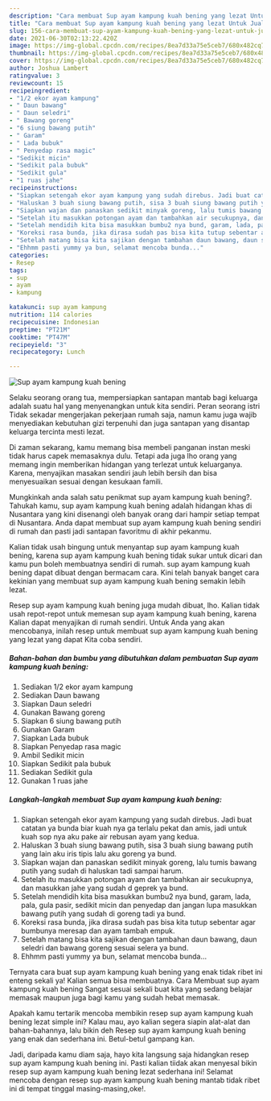 ```yaml
---
description: "Cara membuat Sup ayam kampung kuah bening yang lezat Untuk Jualan"
title: "Cara membuat Sup ayam kampung kuah bening yang lezat Untuk Jualan"
slug: 156-cara-membuat-sup-ayam-kampung-kuah-bening-yang-lezat-untuk-jualan
date: 2021-06-30T02:13:22.420Z
image: https://img-global.cpcdn.com/recipes/8ea7d33a75e5ceb7/680x482cq70/sup-ayam-kampung-kuah-bening-foto-resep-utama.jpg
thumbnail: https://img-global.cpcdn.com/recipes/8ea7d33a75e5ceb7/680x482cq70/sup-ayam-kampung-kuah-bening-foto-resep-utama.jpg
cover: https://img-global.cpcdn.com/recipes/8ea7d33a75e5ceb7/680x482cq70/sup-ayam-kampung-kuah-bening-foto-resep-utama.jpg
author: Joshua Lambert
ratingvalue: 3
reviewcount: 15
recipeingredient:
- "1/2 ekor ayam kampung"
- " Daun bawang"
- " Daun seledri"
- " Bawang goreng"
- "6 siung bawang putih"
- " Garam"
- " Lada bubuk"
- " Penyedap rasa magic"
- "Sedikit micin"
- "Sedikit pala bubuk"
- "Sedikit gula"
- "1 ruas jahe"
recipeinstructions:
- "Siapkan setengah ekor ayam kampung yang sudah direbus. Jadi buat catatan ya bunda biar kuah nya ga terlalu pekat dan amis, jadi untuk kuah sop nya aku pake air rebusan ayam yang kedua."
- "Haluskan 3 buah siung bawang putih, sisa 3 buah siung bawang putih yang lain aku iris tipis lalu aku goreng ya bund."
- "Siapkan wajan dan panaskan sedikit minyak goreng, lalu tumis bawang putih yang sudah di haluskan tadi sampai harum."
- "Setelah itu masukkan potongan ayam dan tambahkan air secukupnya, dan masukkan jahe yang sudah d geprek ya bund."
- "Setelah mendidih kita bisa masukkan bumbu2 nya bund, garam, lada, pala, gula pasir, sedikit micin dan penyedap dan jangan lupa masukkan bawang putih yang sudah di goreng tadi ya bund."
- "Koreksi rasa bunda, jika dirasa sudah pas bisa kita tutup sebentar agar bumbunya meresap dan ayam tambah empuk."
- "Setelah matang bisa kita sajikan dengan tambahan daun bawang, daun seledri dan bawang goreng sesuai selera ya bund."
- "Ehhmm pasti yummy ya bun, selamat mencoba bunda..."
categories:
- Resep
tags:
- sup
- ayam
- kampung

katakunci: sup ayam kampung 
nutrition: 114 calories
recipecuisine: Indonesian
preptime: "PT21M"
cooktime: "PT47M"
recipeyield: "3"
recipecategory: Lunch

---
```



![Sup ayam kampung kuah bening](https://img-global.cpcdn.com/recipes/8ea7d33a75e5ceb7/680x482cq70/sup-ayam-kampung-kuah-bening-foto-resep-utama.jpg)

Selaku seorang orang tua, mempersiapkan santapan mantab bagi keluarga adalah suatu hal yang menyenangkan untuk kita sendiri. Peran seorang istri Tidak sekadar mengerjakan pekerjaan rumah saja, namun kamu juga wajib menyediakan kebutuhan gizi terpenuhi dan juga santapan yang disantap keluarga tercinta mesti lezat.

Di zaman  sekarang, kamu memang bisa membeli panganan instan meski tidak harus capek memasaknya dulu. Tetapi ada juga lho orang yang memang ingin memberikan hidangan yang terlezat untuk keluarganya. Karena, menyajikan masakan sendiri jauh lebih bersih dan bisa menyesuaikan sesuai dengan kesukaan famili. 



Mungkinkah anda salah satu penikmat sup ayam kampung kuah bening?. Tahukah kamu, sup ayam kampung kuah bening adalah hidangan khas di Nusantara yang kini disenangi oleh banyak orang dari hampir setiap tempat di Nusantara. Anda dapat membuat sup ayam kampung kuah bening sendiri di rumah dan pasti jadi santapan favoritmu di akhir pekanmu.

Kalian tidak usah bingung untuk menyantap sup ayam kampung kuah bening, karena sup ayam kampung kuah bening tidak sukar untuk dicari dan kamu pun boleh membuatnya sendiri di rumah. sup ayam kampung kuah bening dapat dibuat dengan bermacam cara. Kini telah banyak banget cara kekinian yang membuat sup ayam kampung kuah bening semakin lebih lezat.

Resep sup ayam kampung kuah bening juga mudah dibuat, lho. Kalian tidak usah repot-repot untuk memesan sup ayam kampung kuah bening, karena Kalian dapat menyajikan di rumah sendiri. Untuk Anda yang akan mencobanya, inilah resep untuk membuat sup ayam kampung kuah bening yang lezat yang dapat Kita coba sendiri.

<!--inarticleads1-->

##### Bahan-bahan dan bumbu yang dibutuhkan dalam pembuatan Sup ayam kampung kuah bening:

1. Sediakan 1/2 ekor ayam kampung
1. Sediakan  Daun bawang
1. Siapkan  Daun seledri
1. Gunakan  Bawang goreng
1. Siapkan 6 siung bawang putih
1. Gunakan  Garam
1. Siapkan  Lada bubuk
1. Siapkan  Penyedap rasa magic
1. Ambil Sedikit micin
1. Siapkan Sedikit pala bubuk
1. Sediakan Sedikit gula
1. Gunakan 1 ruas jahe




<!--inarticleads2-->

##### Langkah-langkah membuat Sup ayam kampung kuah bening:

1. Siapkan setengah ekor ayam kampung yang sudah direbus. Jadi buat catatan ya bunda biar kuah nya ga terlalu pekat dan amis, jadi untuk kuah sop nya aku pake air rebusan ayam yang kedua.
1. Haluskan 3 buah siung bawang putih, sisa 3 buah siung bawang putih yang lain aku iris tipis lalu aku goreng ya bund.
1. Siapkan wajan dan panaskan sedikit minyak goreng, lalu tumis bawang putih yang sudah di haluskan tadi sampai harum.
1. Setelah itu masukkan potongan ayam dan tambahkan air secukupnya, dan masukkan jahe yang sudah d geprek ya bund.
1. Setelah mendidih kita bisa masukkan bumbu2 nya bund, garam, lada, pala, gula pasir, sedikit micin dan penyedap dan jangan lupa masukkan bawang putih yang sudah di goreng tadi ya bund.
1. Koreksi rasa bunda, jika dirasa sudah pas bisa kita tutup sebentar agar bumbunya meresap dan ayam tambah empuk.
1. Setelah matang bisa kita sajikan dengan tambahan daun bawang, daun seledri dan bawang goreng sesuai selera ya bund.
1. Ehhmm pasti yummy ya bun, selamat mencoba bunda...




Ternyata cara buat sup ayam kampung kuah bening yang enak tidak ribet ini enteng sekali ya! Kalian semua bisa membuatnya. Cara Membuat sup ayam kampung kuah bening Sangat sesuai sekali buat kita yang sedang belajar memasak maupun juga bagi kamu yang sudah hebat memasak.

Apakah kamu tertarik mencoba membikin resep sup ayam kampung kuah bening lezat simple ini? Kalau mau, ayo kalian segera siapin alat-alat dan bahan-bahannya, lalu bikin deh Resep sup ayam kampung kuah bening yang enak dan sederhana ini. Betul-betul gampang kan. 

Jadi, daripada kamu diam saja, hayo kita langsung saja hidangkan resep sup ayam kampung kuah bening ini. Pasti kalian tiidak akan menyesal bikin resep sup ayam kampung kuah bening lezat sederhana ini! Selamat mencoba dengan resep sup ayam kampung kuah bening mantab tidak ribet ini di tempat tinggal masing-masing,oke!.

